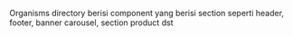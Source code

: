 Organisms directory berisi component yang berisi section seperti header, footer, banner carousel, section product dst
